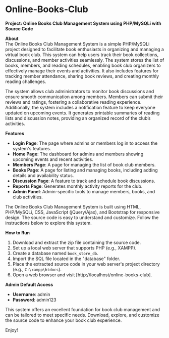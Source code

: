 # Online-Books-Club
**Project: Online Books Club Management System using PHP/MySQLi with Source Code**  

**About**  
The Online Books Club Management System is a simple PHP/MySQLi project designed to facilitate book enthusiasts in organizing and managing a virtual book club. This system can help users track their book collections, discussions, and member activities seamlessly. The system stores the list of books, members, and reading schedules, enabling book club organizers to effectively manage their events and activities. It also includes features for tracking member attendance, sharing book reviews, and creating monthly reading challenges.  

The system allows club administrators to monitor book discussions and ensure smooth communication among members. Members can submit their reviews and ratings, fostering a collaborative reading experience. Additionally, the system includes a notification feature to keep everyone updated on upcoming events. It generates printable summaries of reading lists and discussion notes, providing an organized record of the club’s activities.  

**Features**  
- **Login Page**: The page where admins or members log in to access the system's features.  
- **Home Page**: The dashboard for admins and members showing upcoming events and recent activities.  
- **Members Page**: A page for managing the list of book club members.  
- **Books Page**: A page for listing and managing books, including adding details and availability status.  
- **Discussion Page**: A feature to track and schedule book discussions.  
- **Reports Page**: Generates monthly activity reports for the club.  
- **Admin Panel**: Admin-specific tools to manage members, books, and club activities.  

The Online Books Club Management System is built using HTML, PHP/MySQLi, CSS, JavaScript (jQuery/Ajax), and Bootstrap for responsive design. The source code is easy to understand and customize. Follow the instructions below to explore this system.  

**How to Run**  
1. Download and extract the zip file containing the source code.  
2. Set up a local web server that supports PHP (e.g., XAMPP).  
3. Create a database named `book_store_db`.  
4. Import the SQL file located in the "database" folder.  
5. Place the extracted source code in your web server's project directory (e.g., `C:\xampp\htdocs`).  
6. Open a web browser and visit [http://localhost/online-books-club].  

**Admin Default Access**  
- **Username**: admin  
- **Password**: admin123  

This system offers an excellent foundation for book club management and can be tailored to meet specific needs. Download, explore, and customize the source code to enhance your book club experience.  

Enjoy!
